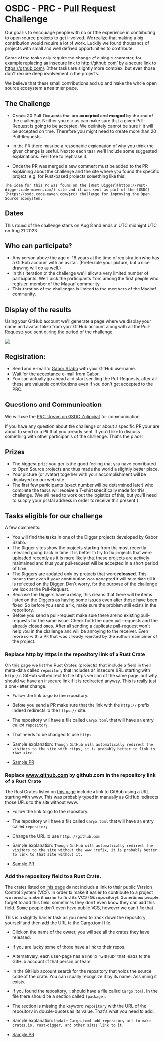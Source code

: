 # OSDC - PRC - Pull Request Challenge

Our goal is to encourage people with no or little experience in contributing to open source projects to get involved. We realize that making a big contribution would require a lot of work. Luckily we found thousands of projects with small and well defined opportunities to contribute.

Some of the tasks only require the change of a single character, for example replacing an insecure link to http://github.com/ by a secure link to https://github.com/. Other tasks are slightly more complex, but even those don't require deep involvement in the projects.

We believe that these small contributions add up and make the whole open source ecosystem a healthier place.

## The Challenge

* Create 20 Pull-Requests that are **accepted** and **merged** by the end of the challenge.
Neither you nor us can make sure that a given Pull-Request is going to be accepted. We definitely cannot be sure if it will be accepted on time.
Therefore you might need to create more than 20 Pull-Requests.

* In the PR there must be a reasonable explanation of why you think the given change is useful. Next to each task we'll include some suggested explanations. Feel free to rephrase it.

* Once the PR was merged a new comment must be added to the PR explaining about the challenge and the site where you found the specific project.
e.g. for Rust-based projects something like this:

```
The idea for this PR was found on the [Rust Digger](https://rust-digger.code-maven.com/) site and it was sent as part of the [OSDC](https://osdc.code-maven.com/prc) challenge for improving the Open Source ecosystem.
```

## Dates

This round of the challenge starts on Aug 8 and ends at UTC midnight UTC on Aug 31 2023.

## Who can participate?

* Any person above the age of 18 years at the time of registration who has a GitHub account with an avatar. (Preferable your picture, but a nice drawing will do as well.)
* In this iteration of the challenge we'll allow a very limited number of participants. We'll pick the participants from among the first people who register.
member of the Maakaf community
* This iteration of the challenges is limited to the members of the Maakaf community.

## Display of the results

Using your GitHub account we'll generate a page where we display your name and avatar taken from your GitHub account along with all the Pull-Requests
you sent during the period of the challenge.

![](https://avatars.githubusercontent.com/u/48833?v=4)


## Registration:

* Send and e-mail to [Gabor Szabo](mailto:gabor@szabgab.com) with your GitHub username.
* Wait for the acceptance e-mail from Gabor.
* You can actually go ahead and start sending the Pull-Requests, after all these are valuable contributions even if you don't get accepted to the PRC.

## Questions and Communication

We will use the [PRC stream on OSDC Zulipchat](https://osdc.zulipchat.com/#narrow/stream/399632-prc) for communication.

If you have any question about the challenge or about a specific PR your are about to send or a PR that you already sent.
If you'd like to discuss something with other participants of the challenge.
That's the place!

## Prizes

* The biggest prize you get is the good feeling that you have contributed to Open Source projects and thus made the world a slightly better place.
* Your picture (or avatar) together with your accomplishment will be displayed on our web site.
* The first few participants (exact number will be determined later) who complete the tasks will receive a T-shirt specifically made for this challenge. (We stil need to work out the logistics of this, but you'll need to supply your postal address in order to receive this present.)


## Tasks eligible for our challenge

A few comments:

* You will find the tasks in one of the Digger projects developed by Gabor Szabo.
* The Digger sites show the projects starting from the most recently released going back in time. It is better to try to fix projects that were uploaded recently as it is more likely that these projects are actively maintained and thus your pull-request will be accepted in a short period of time.
* The Diggers are updated only by projects that were **released**. This means that even if your contribution was accepted it will take time till it is reflected on the Digger. Don't worry, for the purpose of the challenge we look at the Pull-Request.
* Because the Diggers have a delay, this means that there will be items listed on the Diggers as having some issues even after those have been fixed. So before you send a fix, make sure the problem still exists in the repository.
* Before you send a pull-request make sure there are no existing pull-requests for the same issue. Check both the open pull-requests and the already closed ones. After all sending a duplicate pull-request won't help you in the challenge and will be annoying to the receiver. Even more so with a PR that was already rejected by the author/maintainer of the project.


### Replace http by https in the repository link of a Rust Crate

On [this page](https://rust-digger.code-maven.com/vcs/repo-with-http) we list the Rust Crates (projects) that include a field in their meta-data called `repository` that includes an insecure URL starting with `http://`. GitHub will redirect to the https version of the same page, but why should we have an insecure link if it is redirected anyway. This is really just a one-letter change.

* Follow the link to go to the repository.
* Before you send a PR make sure that the link with the `http://` prefix indeed redirects to the `https://` site.
* The repository will have a file called `Cargo.toml` that will have an entry called `repository`.
* That needs to be changed to use `https`

* Sample explanation: `Though GitHub will automatically redirect the visitors to the site with https, it is probably better to link to that site.`

* [Sample PR](https://github.com/Morganamilo/paru/pull/1018)

### Replace www.github.com by github.com in the repository link of a Rust Crate

The Rust Crates listed on [this page](https://rust-digger.code-maven.com/vcs/github-with-www) include a link to GitHub using a URL starting with www.
This was probably typed in manually as GitHub redirects those URLs to the site without www.

* Follow the link to go to the repository.
* The repository will have a file called `Cargo.toml` that will have an entry called `repository`.
* Change the URL to use `https://github.com`

* Sample explanation: `Though GitHub will automatically redirect the visitors to the site without the www prefix, it is probably better to link to that site without it.`

* [Sample PR](https://github.com/Iron-E/money/pull/1)

### Add the repository field to a Rust Crate.

The crates listed on [this page](https://rust-digger.code-maven.com/no-homepage-no-repo) do not include a link to their public Version Control System (VCS). In order to make it easier to contribute to a project we need to make it easier to find its VCS  (Git repository). Sometimes people forget to add this field, sometimes they don't even know they can add this field. Some people don't even have public VCS, however we can't fix that.

This is a slightly harder task as you need to track down the repository yourself and then add the URL to the Cargo.toml file.

* Click on the name of the owner, you will see all the crates they have released.
* If you are lucky some of those have a link to their repos.
* Alternatively, each user-page has a link to "GitHub" that leads to the GitHub account of that person or team.
* In the GitHub account search for the repository that holds the source code of the crate. You can usually recognize it by its name. Assuming it exists.
* If you found the repository, it should have a file called `Cargo.toml`. In the file there should be a section called `[package]`.
* The section is missing the keyword `repository` with the URL of the repository in double-quotes as its value. That's what you need to add.


* Sample explanation: `Update Cargo.toml add repository url to make crates.io, rust-digger, and other sites link to it.`

* [Sample PR](https://github.com/sebosp/nom-mpq/pull/2)

